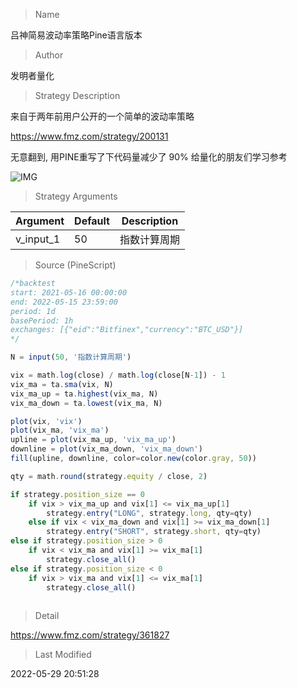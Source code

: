 
> Name

吕神简易波动率策略Pine语言版本

> Author

发明者量化

> Strategy Description

来自于两年前用户公开的一个简单的波动率策略

https://www.fmz.com/strategy/200131

无意翻到, 用PINE重写了下代码量减少了 90% 给量化的朋友们学习参考

 ![IMG](https://www.fmz.com/upload/asset/143fce25524c3447937.png) 

> Strategy Arguments



|Argument|Default|Description|
|----|----|----|
|v_input_1|50|指数计算周期|


> Source (PineScript)

``` javascript
/*backtest
start: 2021-05-16 00:00:00
end: 2022-05-15 23:59:00
period: 1d
basePeriod: 1h
exchanges: [{"eid":"Bitfinex","currency":"BTC_USD"}]
*/

N = input(50, '指数计算周期')

vix = math.log(close) / math.log(close[N-1]) - 1
vix_ma = ta.sma(vix, N)
vix_ma_up = ta.highest(vix_ma, N)
vix_ma_down = ta.lowest(vix_ma, N)

plot(vix, 'vix')
plot(vix_ma, 'vix_ma')
upline = plot(vix_ma_up, 'vix_ma_up')
downline = plot(vix_ma_down, 'vix_ma_down')
fill(upline, downline, color=color.new(color.gray, 50))

qty = math.round(strategy.equity / close, 2)

if strategy.position_size == 0
    if vix > vix_ma_up and vix[1] <= vix_ma_up[1]
        strategy.entry("LONG", strategy.long, qty=qty)
    else if vix < vix_ma_down and vix[1] >= vix_ma_down[1]
        strategy.entry("SHORT", strategy.short, qty=qty)
else if strategy.position_size > 0
    if vix < vix_ma and vix[1] >= vix_ma[1]
        strategy.close_all()
else if strategy.position_size < 0
    if vix > vix_ma and vix[1] <= vix_ma[1]
        strategy.close_all() 
    

```

> Detail

https://www.fmz.com/strategy/361827

> Last Modified

2022-05-29 20:51:28
